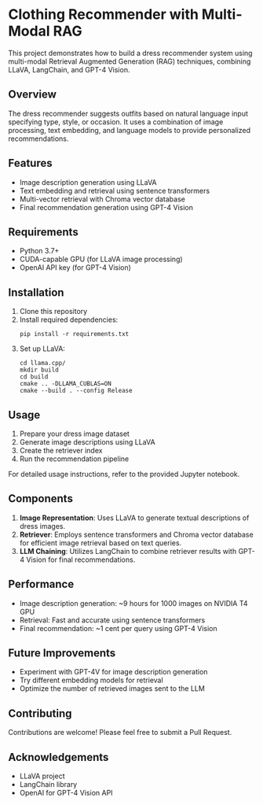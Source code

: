 # Clothing Recommender with Multi-Modal RAG

This project demonstrates how to build a dress recommender system using multi-modal Retrieval Augmented Generation (RAG) techniques, combining LLaVA, LangChain, and GPT-4 Vision.

## Overview

The dress recommender suggests outfits based on natural language input specifying type, style, or occasion. It uses a combination of image processing, text embedding, and language models to provide personalized recommendations.

## Features

- Image description generation using LLaVA
- Text embedding and retrieval using sentence transformers
- Multi-vector retrieval with Chroma vector database
- Final recommendation generation using GPT-4 Vision

## Requirements

- Python 3.7+
- CUDA-capable GPU (for LLaVA image processing)
- OpenAI API key (for GPT-4 Vision)

## Installation

1. Clone this repository
2. Install required dependencies:
   ```
   pip install -r requirements.txt
   ```
3. Set up LLaVA:
   ```
   cd llama.cpp/
   mkdir build
   cd build 
   cmake .. -DLLAMA_CUBLAS=ON
   cmake --build . --config Release
   ```

## Usage

1. Prepare your dress image dataset
2. Generate image descriptions using LLaVA
3. Create the retriever index
4. Run the recommendation pipeline

For detailed usage instructions, refer to the provided Jupyter notebook.

## Components

1. **Image Representation**: Uses LLaVA to generate textual descriptions of dress images.
2. **Retriever**: Employs sentence transformers and Chroma vector database for efficient image retrieval based on text queries.
3. **LLM Chaining**: Utilizes LangChain to combine retriever results with GPT-4 Vision for final recommendations.

## Performance

- Image description generation: ~9 hours for 1000 images on NVIDIA T4 GPU
- Retrieval: Fast and accurate using sentence transformers
- Final recommendation: ~1 cent per query using GPT-4 Vision

## Future Improvements

- Experiment with GPT-4V for image description generation
- Try different embedding models for retrieval
- Optimize the number of retrieved images sent to the LLM

## Contributing

Contributions are welcome! Please feel free to submit a Pull Request.


## Acknowledgements

- LLaVA project
- LangChain library
- OpenAI for GPT-4 Vision API
